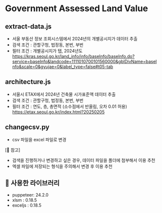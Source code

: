 # Government Assessed Land Value
## extract-data.js
- 서울 부동산 정보 조회시스템에서 2024년의 개별공시지가 데이터 추출
- 검색 조건 : 관할구청, 법정동, 본번, 부번
- 필터 조건 : 개별공시지가 탭, 2024년도
https://kras.seoul.go.kr/land_info/info/baseInfo/baseInfo.do?service=baseInfo&landcode=1111010700101560000&gblDivName=baseInfo&scale=0&gyujae=0&label_type=false#t05-tab


## architecture.js
- 서울시 ETAX에서 2024년 건축물 시가표준액 데이터 추출
- 검색 조건 : 관할구청, 법정동, 본번, 부번
- 필터 조건 : 연도, 층, 총면적 (소수점에서 반올림, 오차 0.01 허용)
https://etax.seoul.go.kr/index.html?20250205


## changecsv.py
- csv 파일을 excel 파일로 변경


[🌟 참고]
- 검색을 진행하거나 변경하고 싶은 경우, 데이터 파일을 폴더에 첨부해서 이용 추천
- 엑셀 파일에 저장되는 형식을 주의해서 변경 후 이용 추천

## 📁 사용한 라이브러리
- puppeteer: 24.2.0
- xlsm : 0.18.5
- exceljs : 0.18.5